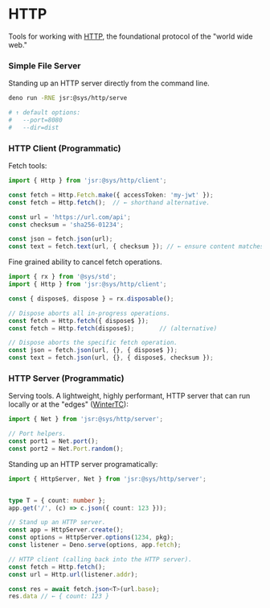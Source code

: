 # HTTP
Tools for working with [HTTP](https://www.w3.org/Protocols/), the foundational protocol of the "world wide web."


### Simple File Server
Standing up an HTTP server directly from the command line.

```bash
deno run -RNE jsr:@sys/http/serve

# ↑ default options:
#   --port=8080
#   --dir=dist
```




### HTTP Client (Programmatic)
Fetch tools:

```ts
import { Http } from 'jsr:@sys/http/client';

const fetch = Http.Fetch.make({ accessToken: 'my-jwt' });
const fetch = Http.fetch();  // ← shorthand alternative.

const url = 'https://url.com/api';
const checksum = 'sha256-01234';

const json = fetch.json(url);
const text = fetch.text(url, { checksum }); // ← ensure content matches given hash.
```

Fine grained ability to cancel fetch operations.

```ts
import { rx } from '@sys/std';
import { Http } from 'jsr:@sys/http/client';

const { dispose$, dispose } = rx.disposable();

// Dispose aborts all in-progress operations.
const fetch = Http.fetch({ dispose$ });  
const fetch = Http.fetch(dispose$);       // (alternative)

// Dispose aborts the specific fetch operation.
const json = fetch.json(url, {}, { dispose$ });
const text = fetch.json(url, {}, { dispose$, checksum });
```


### HTTP Server (Programmatic)
Serving tools. A lightweight, highly performant, HTTP server that can run locally or at the "edges" ([WinterTC](https://wintertc.org/)):

```ts
import { Net } from 'jsr:@sys/http/server';

// Port helpers.
const port1 = Net.port();
const port2 = Net.Port.random();
```

Standing up an HTTP server programatically:

```ts
import { HttpServer, Net } from 'jsr:@sys/http/server';


type T = { count: number };
app.get('/', (c) => c.json({ count: 123 }));

// Stand up an HTTP server.
const app = HttpServer.create();
const options = HttpServer.options(1234, pkg);
const listener = Deno.serve(options, app.fetch);

// HTTP client (calling back into the HTTP server).
const fetch = Http.fetch();
const url = Http.url(listener.addr);

const res = await fetch.json<T>(url.base);
res.data // ← { count: 123 }
```


